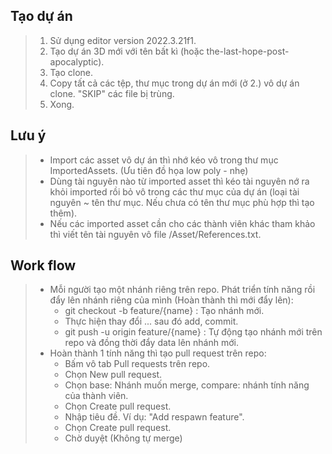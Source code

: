 ## Tạo dự án
> 1. Sử dụng editor version 2022.3.21f1.
> 2. Tạo dự án 3D mới với tên bất kì (hoặc the-last-hope-post-apocalyptic).
> 3. Tạo clone.
> 4. Copy tất cả các tệp, thư mục trong dự án mới (ở 2.) vô dự án clone. "SKIP" các file bị trùng.
> 5. Xong.

## Lưu ý
> - Import các asset vô dự án thì nhớ kéo vô trong thư mục ImportedAssets. (Ưu tiên đồ họa low poly - nhẹ)
> - Dùng tài nguyên nào từ imported asset thì kéo tài nguyên nớ ra khỏi imported rồi bỏ vô trong các thư mục của dự án (loại tài nguyên ~ tên thư mục. Nếu chưa có tên thư mục phù hợp thì tạo thêm).
> - Nếu các imported asset cần cho các thành viên khác tham khảo thì viết tên tài nguyên vô file /Asset/References.txt.

## Work flow
> - Mỗi người tạo một nhánh riêng trên repo. Phát triển tính năng rồi đẩy lên nhánh riêng của mình (Hoàn thành thì mới đẩy lên):
>     - git checkout -b feature/{name}       : Tạo nhánh mới.
>     - Thực hiện thay đổi ... sau đó add, commit.
>     - git push -u origin feature/{name}    : Tự động tạo nhánh mới trên repo và đồng thời đẩy data lên nhánh mới.
> - Hoàn thành 1 tính năng thì tạo pull request trên repo:
>     - Bấm vô tab Pull requests trên repo.
>     - Chọn New pull request.
>     - Chọn base: Nhánh muốn merge, compare: nhánh tính năng của thành viên.
>     - Chọn Create pull request.
>     - Nhập tiêu đề. Ví dụ: "Add respawn feature".
>     - Chọn Create pull request.
>     - Chờ duyệt (Không tự merge)
